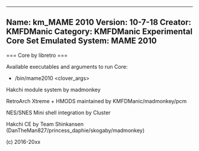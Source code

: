 -----------------------
Name: km_MAME 2010
Version: 10-7-18
Creator: KMFDManic
Category: KMFDManic Experimental Core Set
Emulated System: MAME 2010
-----------------------
=== Core by libretro ===

Available executables and arguments to run Core:
- /bin/mame2010 <rom> <clover_args>

Hakchi module system by madmonkey

RetroArch Xtreme + HMODS maintained by KMFDManic/madmonkey/pcm

NES/SNES Mini shell integration by Cluster

Hakchi CE by Team Shinkansen (DanTheMan827/princess_daphie/skogaby/madmonkey)

(c) 2016-20xx
